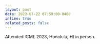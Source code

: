 ```yaml
---
layout: post
date: 2023-07-22 07:59:00-0400
inline: true
related_posts: false
---
```


Attended ICML 2023, Honolulu, HI in person.